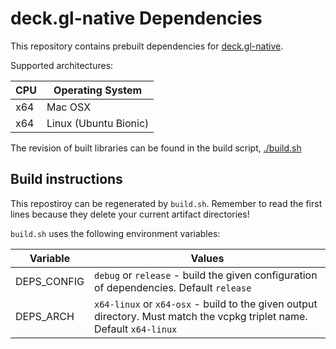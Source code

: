 # deck.gl-native Dependencies

This repository contains prebuilt dependencies for [deck.gl-native](https://github.com/UnfoldedInc/deck.gl-native).

Supported architectures:

| CPU | Operating System
| --- | ----------------
| x64 | Mac OSX
| x64 | Linux (Ubuntu Bionic)

The revision of built libraries can be found in the build script, [./build.sh](./build.sh)

## Build instructions

This repostiroy can be regenerated by `build.sh`. Remember to read the first
lines because they delete your current artifact directories!

`build.sh` uses the following environment variables:

| Variable    | Values
| ----------- | ------
| DEPS_CONFIG | `debug` or `release` - build the given configuration of dependencies. Default `release`
| DEPS_ARCH   | `x64-linux` or `x64-osx` - build to the given output directory. Must match the vcpkg triplet name. Default `x64-linux`
